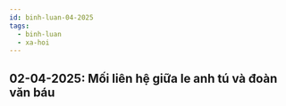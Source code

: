 ```yaml
---
id: binh-luan-04-2025
tags: 
  - binh-luan 
  - xa-hoi
---
```


## 02-04-2025: Mối liên hệ giữa le anh tú và đoàn văn báu
